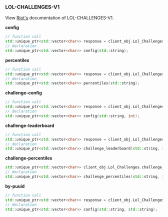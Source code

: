 ### LOL-CHALLENGES-V1

View [Riot's](https://developer.riotgames.com/apis#lol-challenges-v1) documentation of LOL-CHALLENGES-V1.

**config**
```cpp
// function call
std::unique_ptr<std::vector<char>> response = client_obj.Lol_Challenges.config("<routing>");
// declaration
std::unique_ptr<std::vector<char>> config(std::string);
```
**percentiles**
```cpp
// function call
std::unique_ptr<std::vector<char>> response = client_obj.Lol_Challenges.percentiles("<routing>");
// declaration
std::unique_ptr<std::vector<char>> percentiles(std::string);
```
**challenge-config**
```cpp
// function call
std::unique_ptr<std::vector<char>> response = client_obj.Lol_Challenges.challenge_config("<routing>", <challenge_id>);
// declaration
std::unique_ptr<std::vector<char>> config(std::string, int);
```
**challenge-leaderboard**
```cpp
// function call
std::unique_ptr<std::vector<char>> response = client_obj.Lol_Challenges.challenge_leaderboard("<routing>", <challenge_id>, "<level>", {"limit", <limit>});
// declaration
std::unique_ptr<std::vector<char>> challenge_leaderboard(std::string, int, std::string, std::pair<std::string, int>);
```
**challenge-percentiles**
```cpp
std::unique_ptr<std::vector<char>> client_obj.Lol_Challenges.challenge_percentiles("<routing>", <challenge_id>) 
// declaration
std::unique_ptr<std::vector<char>> challenge_percentiles(std::string, int);
```
**by-puuid**
```cpp
// function call
std::unique_ptr<std::vector<char>> response = client_obj.Lol_Challenges.by_puuid("<routing>", "<puuid>");
// declaration
std::unique_ptr<std::vector<char>> config(std::string, std::string);
```
